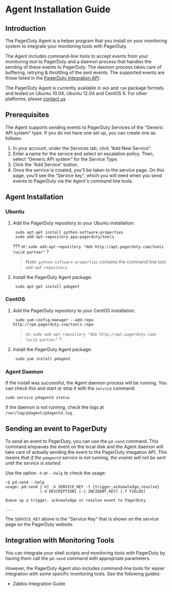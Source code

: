 # Agent Installation Guide

## Introduction

The PagerDuty Agent is a helper program that you install on your monitoring
system to integrate your monitoring tools with PagerDuty.

The Agent includes command-line tools to accept events from your monitoring
tool to PagerDuty and a daemon process that handles the sending of these events
to PagerDuty. The daemon process takes care of buffering, retrying & throttling
of the sent events. The supported events are those listed in the
[PagerDuty Integration API](http://developer.pagerduty.com/documentation/integration/events).

The PagerDuty Agent is currently available in `deb` and `rpm` package formats
and tested on Ubuntu 10.04, Ubuntu 12.04 and CentOS 6.  For other platforms,
please [contact us](mailto:support@pagerduty.com)


## Prerequisites

The Agent supports sending events to PagerDuty Services of the “Generic API
system” type. If you do not have one set up, you can create one as follows:

1. In your account, under the Services tab, click “Add New Service”.
2. Enter a name for the service and select an escalation policy. Then, select
“Generic API system” for the Service Type.
2. Click the “Add Service” button.
3. Once the service is created, you’ll be taken to the service page. On this
page, you’ll see the “Service key”, which you will need when you send events
to PagerDuty via the Agent's command line tools.


## Agent Installation

### Ubuntu

1. Add the PagerDuty repository to your Ubuntu installation:

        sudo apt-get install python-software-properties
        sudo add-apt-repository ppa:pagerduty/tools

    ??? or: `sudo add-apt-repository "deb http://apt.pagerduty.com/tools lucid partner"` ?

    > Note: `python-software-properties` contains the command line tool
    > `add-apt-repository`.

2. Install the PagerDuty Agent package:

        sudo apt-get install pdagent

### CentOS

1. Add the PagerDuty repository to your CentOS installation:

        sudo yum-config-manager --add-repo http://rpm.pagerduty.com/tools.repo

    > or: `sudo add-apt-repository "deb http://apt.pagerduty.com/ lucid partner"` ?

2. Install the PagerDuty Agent package:

        sudo yum install pdagent

### Agent Daemon

If the install was successful, the Agent daemon process will be running.  You
can check this and start or stop it with the `service` command:

    sudo service pdagentd status

If the daemon is not running, check the logs at `/var/log/pdagent/pdagentd.log`.


## Sending an event to PagerDuty

To send an event to PagerDuty, you can use the `pd-send` command. This command
enqueues the event on the local disk and the Agent daemon will take care of
actually sending the event to the PagerDuty integation API. *This means that if
the `pdagentd` service is not running, the events will not be sent until the
service is started.*

Use the option `-h` or `--help` to check the usage:

```
~$ pd-send --help
usage: pd-send [-h] -k SERVICE_KEY -t {trigger,acknowledge,resolve}
               [-d DESCRIPTION] [-i INCIDENT_KEY] [-f FIELDS]

Queue up a trigger, acknowledge or resolve event to PagerDuty.

...
```

The `SERVICE_KEY` above is the "Service Key" that is shown on the service page
on the PagerDuty website.


## Integration with Monitoring Tools

You can integrate your shell scripts and monitoring tools with PagerDuty by having
them call the `pd-send` command with appropriate parameters.

However, the PagerDuty Agent also includes command-line tools for easier
integration with some specific monitoring tools.  See the following guides:

- Zabbix Integration Guide


